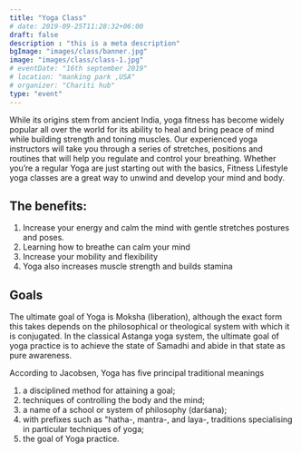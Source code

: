 ```yaml
---
title: "Yoga Class"
# date: 2019-09-25T11:28:32+06:00
draft: false
description : "this is a meta description"
bgImage: "images/class/banner.jpg"
image: "images/class/class-1.jpg"
# eventDate: "16th september 2019"
# location: "manking park ,USA"
# organizer: "Chariti hub"
type: "event"
---
```


While its origins stem from ancient India, yoga fitness has become widely popular all over the world for its ability to heal and bring peace of mind while building strength and toning muscles. Our experienced yoga instructors will take you through a series of stretches, positions and routines that will help you regulate and control your breathing. Whether you’re a regular Yoga are just starting out with the basics, Fitness Lifestyle yoga classes are a great way to unwind and develop your mind and body.

## The benefits:

1.	Increase your energy and calm the mind with gentle stretches postures and poses. 
2.	Learning how to breathe can calm your mind
3.	Increase your mobility and flexibility
4.	Yoga also increases muscle strength and builds stamina

## Goals

The ultimate goal of Yoga is Moksha (liberation), although the exact form this takes depends on the philosophical or theological system with which it is conjugated. In the classical Astanga yoga system, the ultimate goal of yoga practice is to achieve the state of Samadhi and abide in that state as pure awareness.

According to Jacobsen, Yoga has five principal traditional meanings

1. a disciplined method for attaining a goal;
2. techniques of controlling the body and the mind;
3. a name of a school or system of philosophy (darśana);
4. with prefixes such as "hatha-, mantra-, and laya-, traditions specialising in particular techniques of yoga;
5. the goal of Yoga practice.
